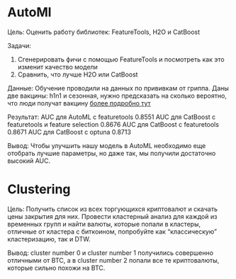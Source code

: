 # AutoMl

Цель: Оценить работу библиотек: FeatureTools, H2O и CatBoost

Задачи: 
  1. Сгенерировать фичи с помощью FeatureTools и посмотреть как это изменит качество модели
  2.  Сравнить, что лучше H2O или CatBoost

Данные: Обучение проводили на данных по прививкам от гриппа. Даны две вакцины: h1n1 и сезонная, нужно предсказать на сколько вероятно, что люди получат вакцину [более подробно тут](https://www.drivendata.org/competitions/66/flu-shot-learning/page/211/)

Результат: AUC для AutoML с featuretools 0.8551 AUC для CatBoost с featuretools и feature selection 0.8676 AUC для CatBoost с featuretools 0.8671 AUC для CatBoost c optuna 0.8713

Вывод: Чтобы улучшить нашу модель в AutoML необходимо еще отобрать лучшие параметры, но даже так, мы получили достаточно высокий AUC.

# Clustering

Цель: Получить список из всех торгующихся криптовалют и скачать цены закрытия для них. Провести кластерный анализ для каждой из временных групп и найти валюты, которые попали в кластеры, отличные от кластера с биткоином, попробуйте как “классическую” кластеризацию, так и DTW.

Вывод: cluster number 0 и cluster number 1 получились совершенно отличными от BTC, а в cluster number 2 попали все те криптовалюты, которые сильно похожи на BTC.
